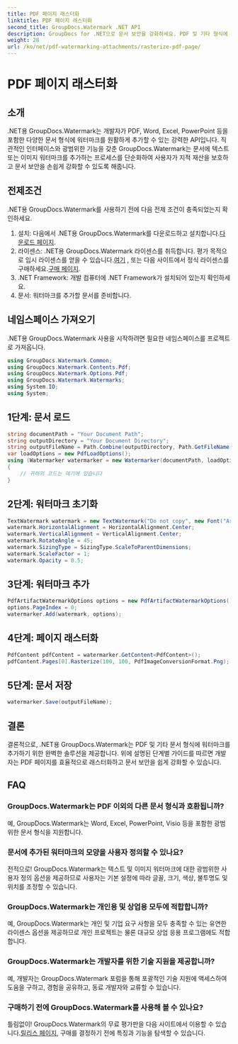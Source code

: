 ```yaml
---
title: PDF 페이지 래스터화
linktitle: PDF 페이지 래스터화
second_title: GroupDocs.Watermark .NET API
description: GroupDocs for .NET으로 문서 보안을 강화하세요. PDF 및 기타 형식에 워터마크를 원활하게 추가하세요.
weight: 28
url: /ko/net/pdf-watermarking-attachments/rasterize-pdf-page/
---
```


# PDF 페이지 래스터화

## 소개
.NET용 GroupDocs.Watermark는 개발자가 PDF, Word, Excel, PowerPoint 등을 포함한 다양한 문서 형식에 워터마크를 원활하게 추가할 수 있는 강력한 API입니다. 직관적인 인터페이스와 광범위한 기능을 갖춘 GroupDocs.Watermark는 문서에 텍스트 또는 이미지 워터마크를 추가하는 프로세스를 단순화하여 사용자가 지적 재산을 보호하고 문서 보안을 손쉽게 강화할 수 있도록 해줍니다.
## 전제조건
.NET용 GroupDocs.Watermark를 사용하기 전에 다음 전제 조건이 충족되었는지 확인하세요.
1. 설치: 다음에서 .NET용 GroupDocs.Watermark를 다운로드하고 설치합니다.[다운로드 페이지](https://releases.groupdocs.com/Watermark/net/).
2.  라이센스: .NET용 GroupDocs.Watermark 라이센스를 취득합니다. 평가 목적으로 임시 라이센스를 얻을 수 있습니다.[여기](https://purchase.groupdocs.com/temporary-license/) , 또는 다음 사이트에서 정식 라이센스를 구매하세요.[구매 페이지](https://purchase.groupdocs.com/buy).
3. .NET Framework: 개발 컴퓨터에 .NET Framework가 설치되어 있는지 확인하세요.
4. 문서: 워터마크를 추가할 문서를 준비합니다.

## 네임스페이스 가져오기
.NET용 GroupDocs.Watermark 사용을 시작하려면 필요한 네임스페이스를 프로젝트로 가져옵니다.
```csharp
using GroupDocs.Watermark.Common;
using GroupDocs.Watermark.Contents.Pdf;
using GroupDocs.Watermark.Options.Pdf;
using GroupDocs.Watermark.Watermarks;
using System.IO;
using System;
```
## 1단계: 문서 로드
```csharp
string documentPath = "Your Document Path";
string outputDirectory = "Your Document Directory";
string outputFileName = Path.Combine(outputDirectory, Path.GetFileName(documentPath));
var loadOptions = new PdfLoadOptions();
using (Watermarker watermarker = new Watermarker(documentPath, loadOptions))
{
    // 귀하의 코드는 여기에 있습니다
}
```
## 2단계: 워터마크 초기화
```csharp
TextWatermark watermark = new TextWatermark("Do not copy", new Font("Arial", 8));
watermark.HorizontalAlignment = HorizontalAlignment.Center;
watermark.VerticalAlignment = VerticalAlignment.Center;
watermark.RotateAngle = 45;
watermark.SizingType = SizingType.ScaleToParentDimensions;
watermark.ScaleFactor = 1;
watermark.Opacity = 0.5;
```
## 3단계: 워터마크 추가
```csharp
PdfArtifactWatermarkOptions options = new PdfArtifactWatermarkOptions();
options.PageIndex = 0;
watermarker.Add(watermark, options);
```
## 4단계: 페이지 래스터화
```csharp
PdfContent pdfContent = watermarker.GetContent<PdfContent>();
pdfContent.Pages[0].Rasterize(100, 100, PdfImageConversionFormat.Png);
```
## 5단계: 문서 저장
```csharp
watermarker.Save(outputFileName);
```

## 결론
결론적으로, .NET용 GroupDocs.Watermark는 PDF 및 기타 문서 형식에 워터마크를 추가하기 위한 완벽한 솔루션을 제공합니다. 위에 설명된 단계별 가이드를 따르면 개발자는 PDF 페이지를 효율적으로 래스터화하고 문서 보안을 쉽게 강화할 수 있습니다.
## FAQ
### GroupDocs.Watermark는 PDF 이외의 다른 문서 형식과 호환됩니까?
예, GroupDocs.Watermark는 Word, Excel, PowerPoint, Visio 등을 포함한 광범위한 문서 형식을 지원합니다.
### 문서에 추가된 워터마크의 모양을 사용자 정의할 수 있나요?
전적으로! GroupDocs.Watermark는 텍스트 및 이미지 워터마크에 대한 광범위한 사용자 정의 옵션을 제공하므로 사용자는 기본 설정에 따라 글꼴, 크기, 색상, 불투명도 및 위치를 조정할 수 있습니다.
### GroupDocs.Watermark는 개인용 및 상업용 모두에 적합합니까?
예, GroupDocs.Watermark는 개인 및 기업 요구 사항을 모두 충족할 수 있는 유연한 라이센스 옵션을 제공하므로 개인 프로젝트는 물론 대규모 상업 응용 프로그램에도 적합합니다.
### GroupDocs.Watermark는 개발자를 위한 기술 지원을 제공합니까?
예, 개발자는 GroupDocs.Watermark 포럼을 통해 포괄적인 기술 지원에 액세스하여 도움을 구하고, 경험을 공유하고, 동료 개발자와 교류할 수 있습니다.
### 구매하기 전에 GroupDocs.Watermark를 사용해 볼 수 있나요?
틀림없이! GroupDocs.Watermark의 무료 평가판을 다음 사이트에서 이용할 수 있습니다.[릴리스 페이지](https://releases.groupdocs.com/), 구매를 결정하기 전에 특징과 기능을 탐색할 수 있습니다.